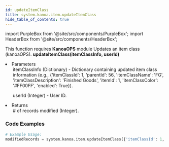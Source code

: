 ```yaml
---
id: updateItemClass
title: system.kanoa.item.updateItemClass
hide_table_of_contents: true
---
```


import PurpleBox from '@site/src/components/PurpleBox';
import HeaderBox from '@site/src/components/HeaderBox';

<PurpleBox>This function requires <b>KanoaOPS</b> module</PurpleBox>
<HeaderBox header="Description">Updates an item class (kanoaOPS).</HeaderBox>
<HeaderBox header="Syntax">
    <b>updateItemClass(itemClassInfo, userId)</b>
    <li>Parameters <br />
        <ul>itemClassInfo (Dictionary) - Dictionary containing updated item class information (e.g., &#123;'itemClassId': 1, 'parentId': 56, 'itemClassName': 'FG', 'itemClassDescription': 'Finished Goods', 'itemId': 1, 'itemClassColor': '#FF00FF', 'enabled': True}).</ul>
        <ul>userId (Integer) - User ID.</ul>
    </li>
    <li>Returns <br />
        <ul># of records modified (Integer).</ul>
    </li>
</HeaderBox>

### Code Examples

```python
# Example Usage:
modifiedRecords = system.kanoa.item.updateItemClass({'itemClassId': 1, 'parentId': 56, 'itemClassName': 'FG', 'itemClassDescription': 'Finished Goods', 'itemId': 1, 'itemClassColor': '#FF00FF', 'enabled': True}, 123)


